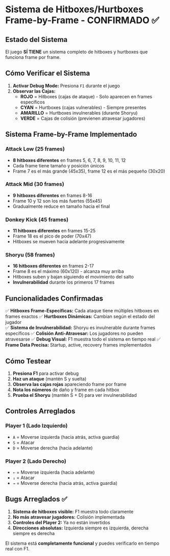 # Sistema de Hitboxes/Hurtboxes Frame-by-Frame - CONFIRMADO ✅

## Estado del Sistema

El juego **SÍ TIENE** un sistema completo de hitboxes y hurtboxes que funciona frame por frame.

## Cómo Verificar el Sistema

1. **Activar Debug Mode:** Presiona `F1` durante el juego
2. **Observar las Cajas:** 
   - **ROJO** = Hitboxes (cajas de ataque) - Solo aparecen en frames específicos
   - **CYAN** = Hurtboxes (cajas vulnerables) - Siempre presentes
   - **AMARILLO** = Hurtboxes invulnerables (durante Shoryu)
   - **VERDE** = Cajas de colisión (previenen atravesar jugadores)

## Sistema Frame-by-Frame Implementado

### Attack Low (25 frames)
- **8 hitboxes diferentes** en frames 5, 6, 7, 8, 9, 10, 11, 12
- Cada frame tiene tamaño y posición únicos
- Frame 7 es el más grande (45x35), frame 12 es el más pequeño (30x20)

### Attack Mid (30 frames) 
- **9 hitboxes diferentes** en frames 8-16
- Frame 10 y 12 son los más fuertes (55x45)
- Gradualmente reduce en tamaño hacia el final

### Donkey Kick (45 frames)
- **11 hitboxes diferentes** en frames 15-25
- Frame 18 es el pico de poder (70x47)
- Hitboxes se mueven hacia adelante progresivamente

### Shoryu (58 frames)
- **16 hitboxes diferentes** en frames 2-17
- Frame 8 es el máximo (60x120) - alcanza muy arriba
- Hitboxes suben y bajan siguiendo el movimiento del salto
- **Invulnerabilidad** durante los primeros 17 frames

## Funcionalidades Confirmadas

✅ **Hitboxes Frame-Específicas:** Cada ataque tiene múltiples hitboxes en frames exactos
✅ **Hurtboxes Dinámicas:** Cambian según el estado del jugador  
✅ **Sistema de Invulnerabilidad:** Shoryu es invulnerable durante frames específicos
✅ **Colisión Anti-Atravesar:** Los jugadores no pueden atravesarse
✅ **Debug Visual:** F1 muestra todo el sistema en tiempo real
✅ **Frame Data Precisa:** Startup, active, recovery frames implementados

## Cómo Testear

1. **Presiona F1** para activar debug
2. **Haz un ataque** (mantén S y suelta) 
3. **Observa las cajas rojas** apareciendo frame por frame
4. **Nota los números** de daño y frame en cada hitbox
5. **Prueba el Shoryu** (mantén S + D) para ver invulnerabilidad

## Controles Arreglados

### Player 1 (Lado Izquierdo)
- `A` = Moverse izquierda (hacia atrás, activa guardia)
- `S` = Atacar 
- `D` = Moverse derecha (hacia adelante)

### Player 2 (Lado Derecho)  
- `←` = Moverse izquierda (hacia adelante)
- `↓` = Atacar
- `→` = Moverse derecha (hacia atrás, activa guardia)

## Bugs Arreglados ✅

1. **Sistema de hitboxes visible:** F1 muestra todo claramente
2. **No más atravesar jugadores:** Colisión implementada
3. **Controles del Player 2:** Ya no están invertidos
4. **Direcciones absolutas:** Izquierda siempre es izquierda, derecha siempre es derecha

El sistema está **completamente funcional** y puedes verificarlo en tiempo real con F1.